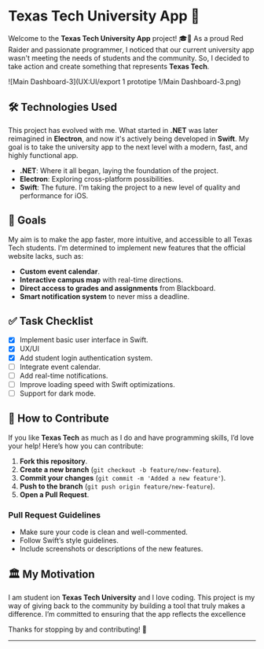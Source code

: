 # Texas Tech University App 🚀

Welcome to the **Texas Tech University App** project! 🎓📱 As a proud Red Raider and passionate programmer, I noticed that our current university app wasn't meeting the needs of students and the community. So, I decided to take action and create something that represents **Texas Tech**.

![Main Dashboard-3](UX:UI/export 1 prototipe 1/Main Dashboard-3.png)

## 🛠 Technologies Used

This project has evolved with me. What started in **.NET** was later reimagined in **Electron**, and now it's actively being developed in **Swift**. My goal is to take the university app to the next level with a modern, fast, and highly functional app.

- **.NET**: Where it all began, laying the foundation of the project.
- **Electron**: Exploring cross-platform possibilities.
- **Swift**: The future. I'm taking the project to a new level of quality and performance for iOS.

## 🎯 Goals

My aim is to make the app faster, more intuitive, and accessible to all Texas Tech students. I'm determined to implement new features that the official website lacks, such as:

- **Custom event calendar**.
- **Interactive campus map** with real-time directions.
- **Direct access to grades and assignments** from Blackboard.
- **Smart notification system** to never miss a deadline.

## ✅ Task Checklist

- [x] Implement basic user interface in Swift.
- [x] UX/UI
- [x] Add student login authentication system.
- [ ] Integrate event calendar.
- [ ] Add real-time notifications.
- [ ] Improve loading speed with Swift optimizations.
- [ ] Support for dark mode.

## 🤝 How to Contribute

If you like **Texas Tech** as much as I do and have programming skills, I’d love your help! Here’s how you can contribute:

1. **Fork this repository**.
2. **Create a new branch** (`git checkout -b feature/new-feature`).
3. **Commit your changes** (`git commit -m 'Added a new feature'`).
4. **Push to the branch** (`git push origin feature/new-feature`).
5. **Open a Pull Request**.

### Pull Request Guidelines

- Make sure your code is clean and well-commented.
- Follow Swift’s style guidelines.
- Include screenshots or descriptions of the new features.

## 🏛️ My Motivation

I am student ion  **Texas Tech University** and I love coding. This project is my way of giving back to the community by building a tool that truly makes a difference. I’m committed to ensuring that the app reflects the excellence

Thanks for stopping by and contributing! 🤘

---